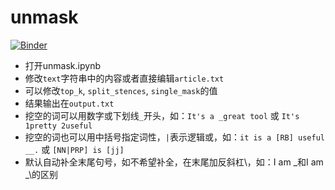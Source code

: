 # unmask
[![Binder](https://mybinder.org/badge_logo.svg)](https://mybinder.org/v2/gh/guo-yong-zhi/unmask/HEAD?urlpath=lab%2Ftree%2Funmask.ipynb)
* 打开unmask.ipynb
* 修改`text`字符串中的内容或者直接编辑`article.txt`
* 可以修改`top_k`, `split_stences`, `single_mask`的值
* 结果输出在`output.txt`
* 挖空的词可以用数字或下划线`_`开头，如：`It's a _great tool` 或 `It's 1pretty 2useful`
* 挖空的词也可以用中括号指定词性，`|`表示逻辑或，如：`it is a [RB] useful __.` 或 `[NN|PRP] is [jj]`
* 默认自动补全末尾句号，如不希望补全，在末尾加反斜杠\，如：I am _和I am _\的区别